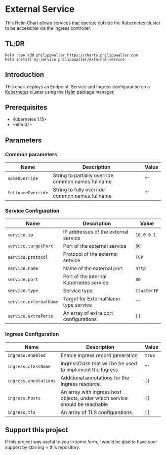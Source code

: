 # External Service

This Helm Chart allows services that operate outside the Kubernetes cluster to be accessible via the ingress controller.


## TL;DR

```console
helm repo add philippwaller https://charts.philippwaller.com
helm install my-service philippwaller/external-service
```

## Introduction

This chart deploys an Endpoint, Service and Ingress configuration on a [Kubernetes](https://kubernetes.io) cluster using the [Helm](https://helm.sh) package manager.


## Prerequisites

- Kubernetes 1.15+
- Helm 3.1+


## Parameters

### Common parameters

| Name               | Description                                        | Value |
| ------------------ | -------------------------------------------------- | ----- |
| `nameOverride`     | String to partially override common.names.fullname | `""`  |
| `fullnameOverride` | String to fully override common.names.fullname     | `""`  |


### Service Configuration

| Name                   | Description                             | Value       |
| ---------------------- | --------------------------------------- | ----------- |
| `service.ip`           | IP addresses of the external service    | `10.0.0.1`  |
| `service.targetPort`   | Port of the external service            | `80`        |
| `service.protocol`     | Protocol of the external service        | `TCP`       |
| `service.name`         | Name of the external port               | `http`      |
| `service.port`         | Port of the internal Kubernetes service | `80`        |
| `service.type`         | Service type                            | `ClusterIP` |
| `service.externalName` | Target for ExternalName type service    | `""`        |
| `service.extraPorts`   | An array of extra port configurations   | `[]`        |


### Ingress Configuration

| Name                  | Description                                                                 | Value  |
| --------------------- | --------------------------------------------------------------------------- | ------ |
| `ingress.enabled`     | Enable ingress record generation                                            | `true` |
| `ingress.className`   | IngressClass that will be be used to implement the Ingress                  | `""`   |
| `ingress.annotations` | Additional annotations for the Ingress resource.                            | `{}`   |
| `ingress.hosts`       | An array with ingress host objects, under which service should be reachable | `{}`   |
| `ingress.tls`         | An array of TLS configurations                                              | `[]`   |


## Support this project
If this project was useful to you in some form, I would be glad to have your support by starring ⭐️ this repository.
